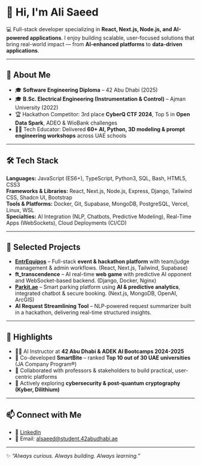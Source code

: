 # 👋 Hi, I'm Ali Saeed  

💻 Full-stack developer specializing in **React, Next.js, Node.js, and AI-powered applications**. I enjoy building scalable, user-focused solutions that bring real-world impact — from **AI-enhanced platforms** to **data-driven applications**.  

---

## 🚀 About Me  
- 🎓 **Software Engineering Diploma** – 42 Abu Dhabi (2025)  
- 🎓 **B.Sc. Electrical Engineering (Instrumentation & Control)** – Ajman University (2022)
- 🏆 Hackathon Competitor: 3rd place **CyberQ CTF 2024**, Top 5 in **Open Data Spark**, ADEO & WioBank challenges  
- 👨‍🏫 Tech Educator: Delivered **60+ AI, Python, 3D modeling & prompt engineering workshops** across UAE schools  

---

## 🛠️ Tech Stack  
**Languages:** JavaScript (ES6+), TypeScript, Python3, SQL, Bash, HTML5, CSS3  
**Frameworks & Libraries:** React, Next.js, Node.js, Express, Django, Tailwind CSS, Shadcn UI, Bootstrap  
**Tools & Platforms:** Docker, Git, Supabase, MongoDB, PostgreSQL, Vercel, Linux, WSL  
**Specialties:** AI Integration (NLP, Chatbots, Predictive Modeling), Real-Time Apps (WebSockets), Cloud Deployments (CI/CD)  

---

## 📌 Selected Projects  
- **[EntrEquipos](https://entrequipos.com)** – Full-stack **event & hackathon platform** with team/judge management & admin workflows. (React, Next.js, Tailwind, Supabase)  
- **ft_transcendence** – AI real-time **web game** with predictive AI opponent and WebSocket-based backend. (Django, Docker, Nginx)  
- **[Parkit.ae](https://parkit-ae.vercel.app/login)** – Smart parking platform using **AI & predictive analytics**, integrated chatbot & secure booking. (Next.js, MongoDB, OpenAI, ArcGIS)  
- **AI Request Streamlining Tool** – NLP-powered request summarizer built in a hackathon, delivering real-time structured insights.  

---

## 🎯 Highlights  
- 🧑‍🏫 AI Instructor at **42 Abu Dhabi & ADEK AI Bootcamps 2024-2025**  
- 🌟 Co-developed **SmartBite** – ranked **Top 10 out of 30 UAE universities** (JA Company Program®)  
- 🤝 Collaborated with professors & stakeholders to build practical, user-centric platforms  
- 🔐 Actively exploring **cybersecurity & post-quantum cryptography (Kyber, Dilithium)**  

---

## 📫 Connect with Me  
- 💼 [LinkedIn](https://www.linkedin.com/in/alisaeed3)
- 📧 Email: alsaeed@student.42abudhabi.ae  

---

✨ *“Always curious. Always building. Always learning.”*  
